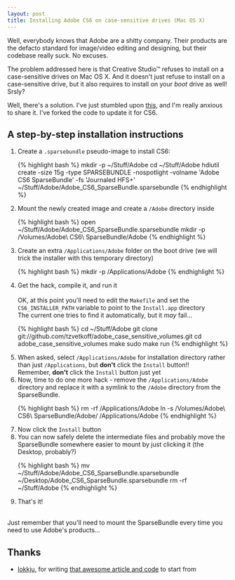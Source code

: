 ```yaml
---
layout: post
title: Installing Adobe CS6 on case-sensitive drives (Mac OS X)
---
```


Well, everybody knows that Adobe are a shitty company.
Their products are the defacto standard for image/video editing and designing, but their codebase really suck. No excuses.

The problem addressed here is that Creative Studio™ refuses to install on a case-sensitive drives on Mac OS X.
And it doesn't just refuse to install on a case-sensitive drive, but it also requires to install on your *boot* drive as well! Srsly?

Well, there's a solution. I've just stumbled upon [this](https://bitbucket.org/lokkju/adobe_case_sensitive_volumes), and I'm really anxious to share it.
I've forked the code to update it for CS6.

## A step-by-step installation instructions

<ol>
  <li>
Create a <code>.sparsebundle</code> pseudo-image to install CS6:

{% highlight bash %}
mkdir -p ~/Stuff/Adobe
cd ~/Stuff/Adobe
hdiutil create -size 15g -type SPARSEBUNDLE -nospotlight -volname 'Adobe CS6 SparseBundle' -fs 'Journaled HFS+' ~/Stuff/Adobe/Adobe_CS6_SparseBundle.sparsebundle
{% endhighlight %}
  </li>
  <li>
Mount the newly created image and create a <code>/Adobe</code> directory inside

{% highlight bash %}
open ~/Stuff/Adobe/Adobe_CS6_SparseBundle.sparsebundle
mkdir -p /Volumes/Adobe\ CS6\ SparseBundle/Adobe
{% endhighlight %}
  </li>
  <li>
Create an extra <code>/Applications/Adobe</code> folder on the boot drive (we will trick the installer with this temporary directory)

{% highlight bash %}
mkdir -p /Applications/Adobe
{% endhighlight %}
  </li>
  <li>
Get the hack, compile it, and run it<br /><br />
OK, at this point you'll need to edit the <code>Makefile</code> and set the <code>CS6_INSTALLER_PATH</code> variable to point to the <code>Install.app</code> directory<br />
The current one tries to find it automatically, but it <em>may</em> fail...

{% highlight bash %}
cd ~/Stuff/Adobe
git clone git://github.com/tzvetkoff/adobe_case_sensitive_volumes.git
cd adobe_case_sensitive_volumes
make
sudo make run
{% endhighlight %}
  </li>
  <li>
When asked, select <code>/Applications/Adobe</code> for installation directory rather than just <code>/Applications</code>, but <strong>don't</strong> click the <code>Install</code> button!!<br />
Remember, <strong>don't</strong> click the <code>Install</code> button just yet
  </li>
  <li>
Now, time to do one more hack - remove the <code>/Applications/Adobe</code> directory and replace it with a symlink to the <code>/Adobe</code> directory from the SparseBundle.

{% highlight bash %}
rm -rf /Applications/Adobe
ln -s /Volumes/Adobe\ CS6\ SparseBundle/Adobe/ /Applications/Adobe
{% endhighlight %}
  </li>
  <li>
Now click the <code>Install</code> button
  </li>
  <li>
You can now safely delete the intermediate files and probably move the SparseBundle somewhere easier to mount by just clicking it (the Desktop, probably?)

{% highlight bash %}
mv ~/Stuff/Adobe/Adobe_CS6_SparseBundle.sparsebundle ~/Desktop/Adobe_CS6_SparseBundle.sparsebundle
rm -rf ~/Stuff/Adobe
{% endhighlight %}
  </li>
  <li>
That's it!
  </li>
</ol>
<br />
Just remember that you'll need to mount the SparseBundle every time you need to use Adobe's products...


## Thanks

* [lokkju](https://bitbucket.org/lokkju), for writing [that awesome article and code](https://bitbucket.org/lokkju/adobe_case_sensitive_volumes) to start from
